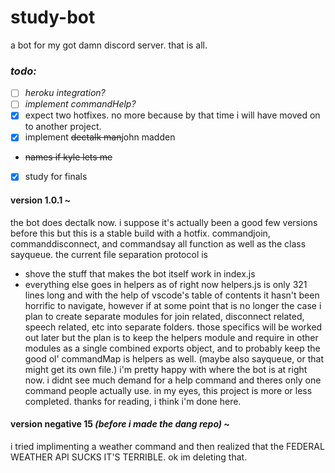 # study-bot
a bot for my got damn discord server. that is all.
### *todo:*
- [ ] *heroku integration?*
- [ ] *implement commandHelp?*
- [x] expect two hotfixes. no more because by that time i will have moved on to another project.
- [x] implement ~~dectalk man~~john madden
- ~~names if kyle lets me~~
- [x] study for finals

#### version 1.0.1 ~
the bot does dectalk now. i suppose it's actually been a good few versions before this but this is a stable build with a hotfix. commandjoin, commanddisconnect, and commandsay all function as well as the class sayqueue. the current file separation protocol is 
- shove the stuff that makes the bot itself work in index.js
- everything else goes in helpers
as of right now helpers.js is only 321 lines long and with the help of vscode's table of contents it hasn't been horrific to navigate, however if at some point that is no longer the case i plan to create separate modules for join related, disconnect related, speech related, etc into separate folders. those specifics will be worked out later but the plan is to keep the helpers module and require in other modules as a single combined exports object, and to probably keep the good ol' commandMap is helpers as well. (maybe also sayqueue, or that might get its own file.) i'm pretty happy with where the bot is at right now. i didnt see much demand for a help command and theres only one command people actually use. in my eyes, this project is more or less completed. thanks for reading, i think i'm done here.

#### version negative 15 *(before i made the dang repo)* ~  
i tried implimenting a weather command and then realized that the FEDERAL WEATHER API SUCKS IT'S TERRIBLE. ok im deleting that.
